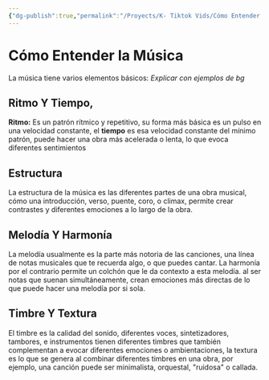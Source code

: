 ```yaml
---
{"dg-publish":true,"permalink":"/Proyects/K- Tiktok Vids/Cómo Entender la Música/","title":"Cómo Entender la Música","created":"Wednesday, 2023-09-06, 3:19:22 pm","updated":"2023-09-27T17:46"}
---
```



# Cómo Entender la Música

La música tiene varios elementos básicos: *Explicar con ejemplos de bg*

## Ritmo Y Tiempo,

**Ritmo:** Es un patrón rítmico y repetitivo, su forma más básica es un pulso en una velocidad constante, el **tiempo** es esa velocidad constante del mínimo patrón, puede hacer una obra más acelerada o lenta, lo que evoca diferentes sentimientos

## Estructura

La estructura de la música es las diferentes partes de una obra musical, cómo una introducción, verso, puente, coro, o climax, permite crear contrastes y diferentes emociones a lo largo de la obra.

## Melodía Y Harmonía

La melodía usualmente es la parte más notoria de las canciones, una línea de notas musicales que te recuerda algo, o que puedes cantar. La harmonía por el contrario permite un colchón que le da contexto a esta melodía. al ser notas que suenan simultáneamente, crean emociones más directas de lo que puede hacer una melodía por si sola.

## Timbre Y Textura

El timbre es la calidad del sonido, diferentes voces, sintetizadores, tambores, e instrumentos tienen diferentes timbres que también complementan a evocar diferentes emociones o ambientaciones, la textura es lo que se genera al combinar diferentes timbres en una obra, por ejemplo, una canción puede ser minimalista, orquestal, "ruidosa" o callada.
